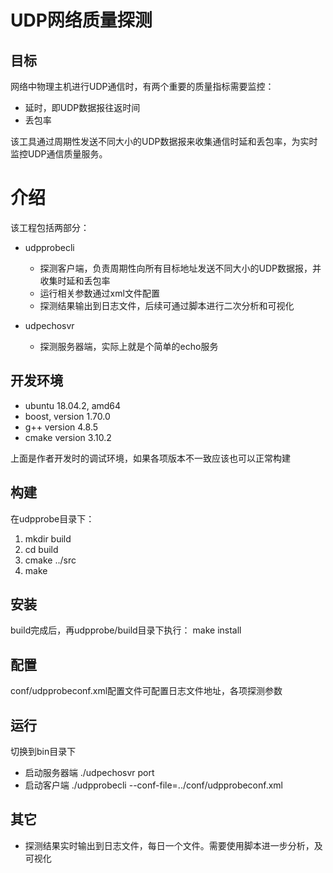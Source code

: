 # UDP网络质量探测

## 目标
网络中物理主机进行UDP通信时，有两个重要的质量指标需要监控：
- 延时，即UDP数据报往返时间
- 丢包率

该工具通过周期性发送不同大小的UDP数据报来收集通信时延和丢包率，为实时监控UDP通信质量服务。

# 介绍
该工程包括两部分：
- udpprobecli
  - 探测客户端，负责周期性向所有目标地址发送不同大小的UDP数据报，并收集时延和丢包率
  - 运行相关参数通过xml文件配置
  - 探测结果输出到日志文件，后续可通过脚本进行二次分析和可视化
  
- udpechosvr
  - 探测服务器端，实际上就是个简单的echo服务

## 开发环境
- ubuntu 18.04.2, amd64
- boost, version 1.70.0
- g++ version 4.8.5
- cmake version 3.10.2

上面是作者开发时的调试环境，如果各项版本不一致应该也可以正常构建

## 构建
在udpprobe目录下：
1. mkdir build
2. cd build
3. cmake ../src
4. make

## 安装
build完成后，再udpprobe/build目录下执行：
make install

## 配置
conf/udpprobeconf.xml配置文件可配置日志文件地址，各项探测参数

## 运行
切换到bin目录下
- 启动服务器端
./udpechosvr port
- 启动客户端
./udpprobecli --conf-file=../conf/udpprobeconf.xml

## 其它
- 探测结果实时输出到日志文件，每日一个文件。需要使用脚本进一步分析，及可视化
